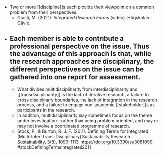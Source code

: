 - Two or more [[discipline]]s each provide their viewpoint on a common problem from their perspectives.
	- Giusti, M. (2021). _Integrated Research Forms_ (video). Högskolan i Gävle.
- Each member is able to contribute a professional perspective on the issue. Thus the advantage of this approach is that, while the research approaches are disciplinary, the different perspectives on the issue can be gathered into one report for assessment.
	-
	- What divides multidisciplinarity from interdisciplinarity and [[transdisciplinarity]] is the lack of iterative research, a failure to cross disciplinary boundaries, the lack of integration in the research process, and a failure to engage non-academic [[stakeholder]]s as participants in the research.
	- In addition, multidisciplinarity may sometimes focus on the theme under investigation—rather than being problem oriented, and may or may not involve a coordinated programme of research.
	- Stock, P., & Burton, R. J. F. (2011). Defining Terms for Integrated (Multi-Inter-Trans-Disciplinary) Sustainability Research. Sustainability, 3(8), 1090–1113. https://doi.org/10.3390/su3081090. #stockDefiningTermsIntegrated2011